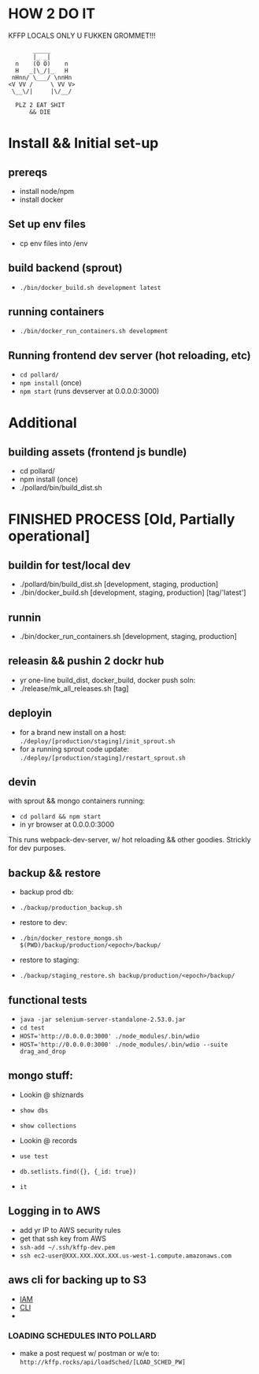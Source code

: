 # HOW 2 DO IT

KFFP LOCALS ONLY U FUKKEN GROMMET!!!

           _____
           |_ _|
      n    (O O)    n
      H   _|\_/|_   H
     nHnn/ \___/ \nnHn
    <V VV /     \ VV V>
     \__\/|     |\/__/

      PLZ 2 EAT SHIT
          && DIE

# Install && Initial set-up

## prereqs
- install node/npm
- install docker

## Set up env files
- cp env files into /env

## build backend (sprout)
- `./bin/docker_build.sh development latest`

## running containers
- `./bin/docker_run_containers.sh development`

## Running frontend dev server (hot reloading, etc)
- `cd pollard/`
- `npm install` (once)
- `npm start` (runs devserver at 0.0.0.0:3000)


# Additional

## building assets (frontend js bundle)
- cd pollard/
- npm install (once)
- ./pollard/bin/build_dist.sh


# FINISHED PROCESS [Old, Partially operational]

## buildin for test/local dev

- ./pollard/bin/build_dist.sh [development, staging, production]
- ./bin/docker_build.sh [development, staging, production] [tag/'latest']


## runnin

- ./bin/docker_run_containers.sh [development, staging, production]


## releasin && pushin 2 dockr hub

- yr one-line build_dist, docker_build, docker push soln:
- ./release/mk_all_releases.sh [tag]

## deployin

- for a brand new install on a host: `./deploy/[production/staging]/init_sprout.sh`
- for a running sprout code update: `./deploy/[production/staging]/restart_sprout.sh`

## devin

with sprout && mongo containers running:

- `cd pollard && npm start`
- in yr browser at 0.0.0.0:3000

This runs webpack-dev-server, w/ hot reloading && other goodies. Strickly for dev purposes.

## backup && restore
- backup prod db:
- `./backup/production_backup.sh`

- restore to dev:
- `./bin/docker_restore_mongo.sh $(PWD)/backup/production/<epoch>/backup/`

- restore to staging:
- `./backup/staging_restore.sh backup/production/<epoch>/backup/`

## functional tests

- `java -jar selenium-server-standalone-2.53.0.jar`
- `cd test`
- `HOST='http://0.0.0.0:3000' ./node_modules/.bin/wdio`
- `HOST='http://0.0.0.0:3000' ./node_modules/.bin/wdio --suite drag_and_drop`

## mongo stuff:

- Lookin @ shiznards
- `show dbs`
- `show collections`

- Lookin @ records
- `use test`
- `db.setlists.find({}, {_id: true})`
- `it`


## Logging in to AWS
- add yr IP to AWS security rules
- get that ssh key from AWS
- `ssh-add ~/.ssh/kffp-dev.pem`
- `ssh ec2-user@XXX.XXX.XXX.XXX.us-west-1.compute.amazonaws.com`


## aws cli for backing up to S3
- [IAM](http://docs.aws.amazon.com/cli/latest/userguide/cli-chap-getting-set-up.html)
- [CLI](http://docs.aws.amazon.com/cli/latest/userguide/installing.html#install-bundle-other-os)
-


### LOADING SCHEDULES INTO POLLARD
- make a post request w/ postman or w/e to: `http://kffp.rocks/api/loadSched/[LOAD_SCHED_PW]`

